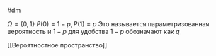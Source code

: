 #dm 

$\Omega = \{ 0, 1\}$
$P(0) = 1 - p, P(1) = p$
Это называется параметризованная вероятность и $1-p$ для удобства $1 -p$ обозначают как $q$

[[Вероятностное пространство]]